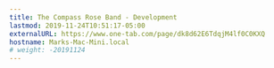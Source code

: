 ```yaml
---
title: The Compass Rose Band - Development  
lastmod: 2019-11-24T10:51:17-05:00
externalURL: https://www.one-tab.com/page/dk8d62E6TdqjM4lf0C0KXQ
hostname: Marks-Mac-Mini.local
# weight: -20191124
---
```

